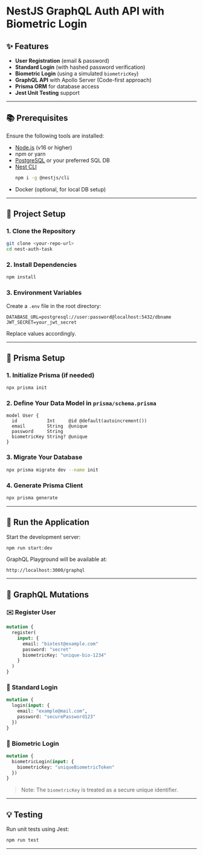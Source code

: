 # NestJS GraphQL Auth API with Biometric Login

## ✨ Features

- **User Registration** (email & password)
- **Standard Login** (with hashed password verification)
- **Biometric Login** (using a simulated `biometricKey`)
- **GraphQL API** with Apollo Server (Code-first approach)
- **Prisma ORM** for database access
- **Jest Unit Testing** support

---

## 📚 Prerequisites

Ensure the following tools are installed:

- [Node.js](https://nodejs.org/) (v16 or higher)
- npm or yarn
- [PostgreSQL](https://www.postgresql.org/) or your preferred SQL DB
- [Nest CLI](https://docs.nestjs.com/cli/overview)
  ```bash
  npm i -g @nestjs/cli
  ```
- Docker (optional, for local DB setup)

---

## 📁 Project Setup

### 1. Clone the Repository
```bash
git clone <your-repo-url>
cd nest-auth-task
```

### 2. Install Dependencies
```bash
npm install
```

### 3. Environment Variables
Create a `.env` file in the root directory:
```env
DATABASE_URL=postgresql://user:password@localhost:5432/dbname
JWT_SECRET=your_jwt_secret
```
Replace values accordingly.

---

## 🔧 Prisma Setup

### 1. Initialize Prisma (if needed)
```bash
npx prisma init
```

### 2. Define Your Data Model in `prisma/schema.prisma`
```prisma
model User {
  id           Int     @id @default(autoincrement())
  email        String  @unique
  password     String
  biometricKey String? @unique
}
```

### 3. Migrate Your Database
```bash
npx prisma migrate dev --name init
```

### 4. Generate Prisma Client
```bash
npx prisma generate
```

---

## 🚀 Run the Application

Start the development server:
```bash
npm run start:dev
```

GraphQL Playground will be available at:
```
http://localhost:3000/graphql
```

---

## 🧰 GraphQL Mutations

### ✉️ Register User
```graphql
mutation {
  register(
    input: {
      email: "biotest@example.com"
      password: "secret"
      biometricKey: "unique-bio-1234"
    }
  )
}
```

### 🔑 Standard Login
```graphql
mutation {
  login(input: {
    email: "example@mail.com",
    password: "securePassword123"
  })
}
```

### 🔴 Biometric Login
```graphql
mutation {
  biometricLogin(input: {
    biometricKey: "uniqueBiometricToken"
  })
}
```
> Note: The `biometricKey` is treated as a secure unique identifier.

---

## 💡 Testing

Run unit tests using Jest:
```bash
npm run test
```

---
